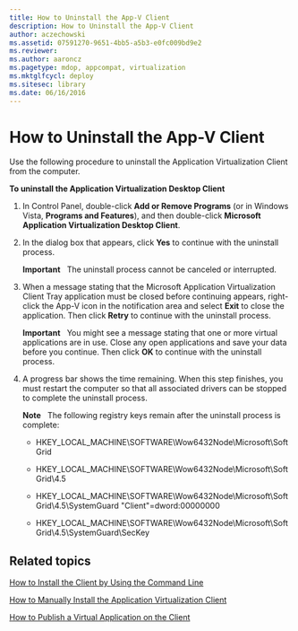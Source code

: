```yaml
---
title: How to Uninstall the App-V Client
description: How to Uninstall the App-V Client
author: aczechowski
ms.assetid: 07591270-9651-4bb5-a5b3-e0fc009bd9e2
ms.reviewer:
ms.author: aaroncz
ms.pagetype: mdop, appcompat, virtualization
ms.mktglfcycl: deploy
ms.sitesec: library
ms.date: 06/16/2016
---
```



# How to Uninstall the App-V Client


Use the following procedure to uninstall the Application Virtualization Client from the computer.

**To uninstall the Application Virtualization Desktop Client**

1.  In Control Panel, double-click **Add or Remove Programs** (or in Windows Vista, **Programs and Features**), and then double-click **Microsoft Application Virtualization Desktop Client**.

2.  In the dialog box that appears, click **Yes** to continue with the uninstall process.

    **Important**  
    The uninstall process cannot be canceled or interrupted.



3.  When a message stating that the Microsoft Application Virtualization Client Tray application must be closed before continuing appears, right-click the App-V icon in the notification area and select **Exit** to close the application. Then click **Retry** to continue with the uninstall process.

    **Important**  
    You might see a message stating that one or more virtual applications are in use. Close any open applications and save your data before you continue. Then click **OK** to continue with the uninstall process.



4.  A progress bar shows the time remaining. When this step finishes, you must restart the computer so that all associated drivers can be stopped to complete the uninstall process.

    **Note**  
    The following registry keys remain after the uninstall process is complete:

    -   HKEY\_LOCAL\_MACHINE\\SOFTWARE\\Wow6432Node\\Microsoft\\SoftGrid

    -   HKEY\_LOCAL\_MACHINE\\SOFTWARE\\Wow6432Node\\Microsoft\\SoftGrid\\4.5

    -   HKEY\_LOCAL\_MACHINE\\SOFTWARE\\Wow6432Node\\Microsoft\\SoftGrid\\4.5\\SystemGuard "Client"=dword:00000000

    -   HKEY\_LOCAL\_MACHINE\\SOFTWARE\\Wow6432Node\\Microsoft\\SoftGrid\\4.5\\SystemGuard\\SecKey



## Related topics


[How to Install the Client by Using the Command Line](how-to-install-the-client-by-using-the-command-line-new.md)

[How to Manually Install the Application Virtualization Client](how-to-manually-install-the-application-virtualization-client.md)

[How to Publish a Virtual Application on the Client](how-to-publish-a-virtual-application-on-the-client.md)









